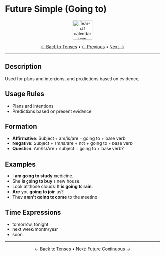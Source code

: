 # Future Simple (Going to)

<div align="center">
  <img src="https://cdn.jsdelivr.net/gh/twitter/twemoji@14.0.2/assets/72x72/1f4c6.png" alt="Tear-off calendar icon" width="64">
</div>

<div align="center">

[← Back to Tenses](./) • [← Previous](09-future-simple-will.md) • [Next →](11-future-continuous.md)

</div>

---

## Description
Used for plans and intentions, and predictions based on evidence.

## Usage Rules
- Plans and intentions
- Predictions based on present evidence

## Formation
- **Affirmative**: Subject + am/is/are + going to + base verb
- **Negative**: Subject + am/is/are + not + going to + base verb
- **Question**: Am/Is/Are + subject + going to + base verb?

## Examples
- I **am going to study** medicine.
- She **is going to buy** a new house.
- Look at those clouds! It **is going to rain**.
- **Are** you **going to join** us?
- They **aren't going to come** to the meeting.

## Time Expressions
- tomorrow, tonight
- next week/month/year
- soon

---

<div align="center">

[← Back to Tenses](./) • [Next: Future Continuous →](11-future-continuous.md)

</div>

